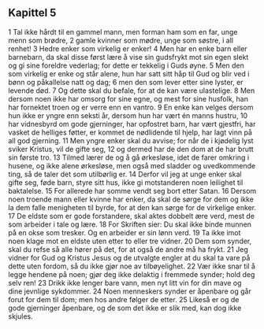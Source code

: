 ## Kapittel 5

1 Tal ikke hårdt til en gammel mann, men forman ham som en far, unge menn som brødre,
2 gamle kvinner som mødre, unge som søstre, i all renhet!
3 Hedre enker som virkelig er enker!
4 Men har en enke barn eller barnebarn, da skal disse først lære å vise sin gudsfrykt mot sin egen slekt og gi sine foreldre vederlag; for dette er tekkelig i Guds øyne.
5 Men den som virkelig er enke og står alene, hun har satt sitt håp til Gud og blir ved i bønn og påkallelse natt og dag;
6 men den som lever etter sine lyster, er levende død.
7 Og dette skal du befale, for at de kan være ulastelige.
8 Men dersom noen ikke har omsorg for sine egne, og mest for sine husfolk, han har fornektet troen og er verre enn en vantro.
9 En enke kan velges dersom hun ikke er yngre enn seksti år, dersom hun har vært én manns hustru,
10 har vidnesbyrd om gode gjerninger, har opfostret barn, har vært gjestfri, har vasket de helliges føtter, er kommet de nødlidende til hjelp, har lagt vinn på all god gjerning.
11 Men yngre enker skal du avvise; for når de i kjødelig lyst sviker Kristus, vil de gifte seg,
12 og dermed har de den dom at de har brutt sin første tro.
13 Tilmed lærer de og å gå ørkesløse, idet de farer omkring i husene, og ikke alene ørkesløse, men også med sladder og uvedkommende ting, så de taler det som utilbørlig er.
14 Derfor vil jeg at unge enker skal gifte seg, føde barn, styre sitt hus, ikke gi motstanderen noen leilighet til baktalelse.
15 For allerede har somme vendt seg bort etter Satan.
16 Dersom noen troende mann eller kvinne har enker, da skal de sørge for dem og ikke la dem falle menigheten til byrde, for at den kan sørge for de virkelige enker.
17 De eldste som er gode forstandere, skal aktes dobbelt ære verd, mest de som arbeider i tale og lære.
18 For Skriften sier: Du skal ikke binde munnen på en okse som tresker. Og en arbeider er sin lønn verd.
19 Ta ikke imot noen klage mot en eldste uten etter to eller tre vidner.
20 Dem som synder, skal du refse så alle hører på det, for at også de andre må ha frykt.
21 Jeg vidner for Gud og Kristus Jesus og de utvalgte engler at du skal ta vare på dette uten fordom, så du ikke gjør noe av tilbøyelighet.
22 Vær ikke snar til å legge hendene på noen; gjør deg ikke delaktig i fremmede synder; hold deg selv ren!
23 Drikk ikke lenger bare vann, men nyt litt vin for din mave og dine jevnlige sykdommer.
24 Noen menneskers synder er åpenbare og går forut for dem til dom; men hos andre følger de etter.
25 Likeså er og de gode gjerninger åpenbare, og de som det ikke er slik med, kan dog ikke skjules.
